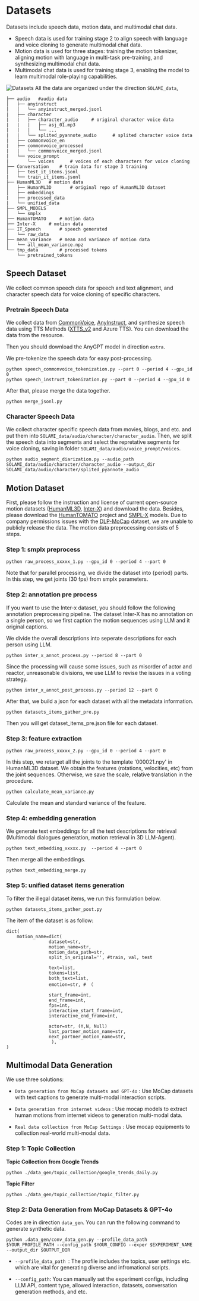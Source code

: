 # Datasets

Datasets include speech data, motion data, and multimodal chat data. 
- Speech data is used for training stage 2 to align speech with language and voice cloning to generate multimodal chat data. 
- Motion data is used for three stages: training the motion tokenizer, aligning motion with language in multi-task pre-training, and synthesizing multimodal chat data. 
- Multimodal chat data is used for training stage 3, enabling the model to learn multimodal role-playing capabilities.


![Datasets](../assets/datasets.png)
All the data are organized under the direction `SOLAMI_data`,

```
├── audio   #audio data
│   ├── anyinstruct
|   |   └── anyinstruct_merged.jsonl
|   ├── character
|   |   ├── character_audio     # original character voice data
|   |   |   ├── asj_01.mp3
|   |   |   └── ...  
|   |   └── splited_pyannote_audio      # splited character voice data
|   ├── commonvoice_en
|   ├── commonvoice_processed
|   |   └── commonvoice_merged.jsonl
|   └── voice_prompt
|       └── voices      # voices of each characters for voice cloning
├── Conversation    # train data for stage 3 training
│   ├── test_it_items.jsonl
|   └── train_it_items.jsonl
├── HumanML3D   # motion data
│   ├── HumanML3D       # original repo of HumanML3D dataset
│   ├── embeddings
|   ├── processed_data
|   └── unified_data
├── SMPL_MODELS      
│   └── smplx
├── HumanTOMATO     # motion data
├── Inter-X     # motion data
├── IT_Speech       # speech generated
│   └── raw_data
├── mean_variance   # mean and variance of motion data
│   └── all_mean_variance.npz
└── tmp_data        # processed tokens
    └── pretrained_tokens

```


## Speech Dataset
We collect common speech data for speech and text alignment, and character speech data for voice cloning of specific characters.

### Pretrain Speech Data

We collect data from [CommonVoice](https://commonvoice.mozilla.org), [AnyInstruct](https://huggingface.co/datasets/fnlp/AnyInstruct), and synthesize speech data using TTS Methods ([XTTS_v2](https://huggingface.co/coqui/XTTS-v2) and Azure TTS).
You can download the data from the resource.

Then you should download the AnyGPT model in direction `extra`.

We pre-tokenize the speech data for easy post-processing.

```
python speech_commonvoice_tokenization.py --part 0 --period 4 --gpu_id 0
python speech_instruct_tokenization.py --part 0 --period 4 --gpu_id 0
```
After that, please merge the data together.
```
python merge_jsonl.py
```


### Character Speech Data

We collect character specific speech data from movies, blogs, and etc. and put them into `SOLAMI_data/audio/character/character_audio`.
Then, we split the speech data into segments and select the repretative segments for voice cloning, saving in folder `SOLAMI_data/audio/voice_prompt/voices`.

```
python audio_segment_diarization.py --audio_path SOLAMI_data/audio/character/character_audio --output_dir SOLAMI_data/audio/character/splited_pyannote_audio
```


## Motion Dataset

First, please follow the instruction and license of current open-source motion datasets ([HumanML3D](https://github.com/EricGuo5513/HumanML3D), [Inter-X](https://github.com/liangxuy/Inter-X)) and download the data.
Besides, please download the [HumanTOMATO](https://github.com/IDEA-Research/HumanTOMATO) project and [SMPL-X](https://smpl-x.is.tue.mpg.de/) models.
Due to company permissions issues with the [DLP-MoCap](https://digital-life-project.com/) dataset, we are unable to publicly release the data.
The motion data preprocessing consists of 5 steps.

### Step 1: smplx preprocess
```
python raw_process_xxxxx_1.py --gpu_id 0 --period 4 --part 0
```

Note that for parallel processing, we divide the dataset into {period} parts.
In this step, we get joints (30 fps) from smplx parameters.



### Step 2: annotation pre process
If you want to use the Inter-x dataset, you should follow the following annotation preprocessing pipeline.
The dataset Inter-X has no annotation on a single person, so we first caption the motion sequences using LLM and it original captions.

We divide the overall descriptions into seperate descriptions for each person using LLM.
```
python inter_x_annot_process.py --period 8 --part 0
```
Since the processing will cause some issues, such as misorder of actor and reactor, unreasonable divisions, we use LLM to revise the issues in a voting strategy.
```
python inter_x_annot_post_process.py --period 12 --part 0
```

After that, we build a json for each dataset with all the metadata information.
```
python datasets_items_gather_pre.py
```
Then you will get dataset_items_pre.json file for each dataset.


### Step 3: feature extraction
```
python raw_process_xxxxx_2.py --gpu_id 0 --period 4 --part 0
```

In this step, we retarget all the joints to the template '000021.npy' in HumanML3D dataset. We obtain the features (rotations, velocities, etc) from the joint sequences. Otherwise, we save the scale, relative translation in the procedure.

```
python calculate_mean_variance.py
```

Calculate the mean and standard variance of the feature.



### Step 4: embedding generation
We generate text embeddings for all the text descriptions for retrieval (Multimodal dialogues generation, motion retrieval in 3D LLM-Agent).
```
python text_embedding_xxxxx.py  --period 4 --part 0
```
Then merge all the embeddings.
```
python text_embedding_merge.py
```

### Step 5: unified dataset items generation
To filter the illegal dataset items, we run this formulation below.

```
python datasets_items_gather_post.py
```

The item of the dataset is as follow:
```
dict(
    motion_name=dict(
                dataset=str,
                motion_name=str,
                motion_data_path=str,
                split_in_original='', #train, val, test
                
                text=list,
                tokens=list,
                both_text=list,
                emotion=str, # （
                
                start_frame=int, 
                end_frame=int,
                fps=int,
                interactive_start_frame=int, 
                interactive_end_frame=int,
                
                actor=str, (Y,N, Null)
                last_partner_motion_name=str,
                next_partner_motion_name=str,
                 ),
)
```



## Multimodal Data Generation


We use three solutions:
- `Data generation from MoCap datasets and GPT-4o` : Use MoCap datasets with text captions to generate multi-modal interaction scripts.

- `Data generation from internet videos` : Use mocap models to extract human motions from internet videos to generation multi-modal data.

- `Real data collection from MoCap Settings` : Use mocap equipments to collection real-world multi-modal data.

<!-- ## Preparation

**Environment**
```
pip install pytrends openai pandas json tqdm
``` -->

### Step 1: Topic Collection

**Topic Collection from Google Trends**
```
python ./data_gen/topic_collection/google_trends_daily.py
```

**Topic Filter**
```
python ./data_gen/topic_collection/topic_filter.py
```

### Step 2: Data Generation from MoCap Datasets & GPT-4o

Codes are in direction `data_gen`.
You can run the following command to generate synthetic data.
```
python .data_gen/conv_data_gen.py --profile_data_path $YOUR_PROFILE_PATH --config_path $YOUR_CONFIG --exper $EXPERIMENT_NAME --output_dir $OUTPUT_DIR
```

- `--profile_data_path `: The profile includes the topics, user settings etc. which are vital for generating diverse and infromational scripts.

- `--config_path`: You can manually set the experiment configs, including LLM API, content type, allowed interaction, datasets, conversation generation methods, and etc.

